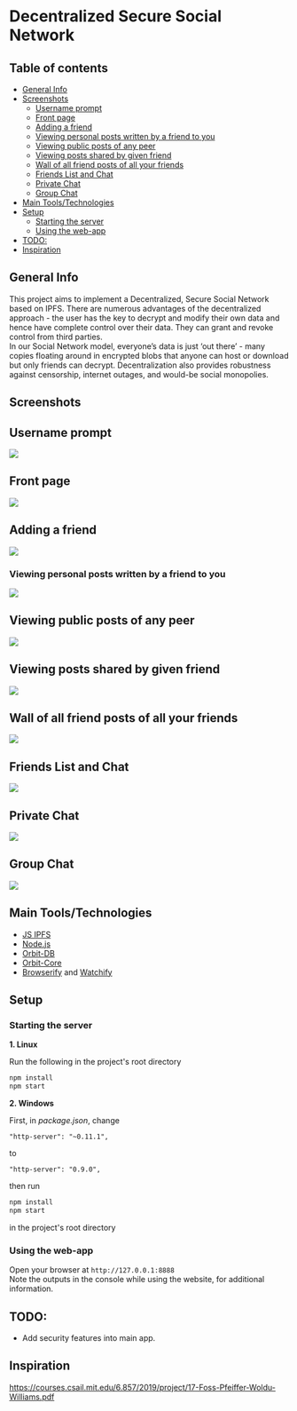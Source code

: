 # Decentralized Secure Social Network

## Table of contents

- [General Info](#general-info)
- [Screenshots](#screenshots)
  - [Username prompt](#username-prompt)
  - [Front page](#front-page)
  - [Adding a friend](#adding-a-friend)
  - [Viewing personal posts written by a friend to you](#viewing-personal-posts-written-by-a-friend-to-you)
  - [Viewing public posts of any peer](#viewing-public-posts-of-any-peer)
  - [Viewing posts shared by given friend](#viewing-posts-shared-by-given-friend)
  - [Wall of all friend posts of all your friends](#wall-of-all-friend-posts-of-all-your-friends)
  - [Friends List and Chat](#friends-list-and-chat)
  - [Private Chat](#private-chat)
  - [Group Chat](#group-chat)
- [Main Tools/Technologies](#main-toolstechnologies)
- [Setup](#setup)
  - [Starting the server](#starting-the-server)
  - [Using the web-app](#using-the-web-app)
- [TODO:](#todo)
- [Inspiration](#inspiration)

## General Info
This project aims to implement a Decentralized, Secure Social Network based on IPFS. There are numerous advantages of the decentralized approach - the user has the key to decrypt and modify their own data and hence have complete control over their data. They can grant and revoke control from third parties.  
In our Social Network model, everyone’s data is just ‘out there’ - many copies floating around in encrypted blobs that anyone can host or download but only friends can decrypt. Decentralization also provides robustness against censorship, internet outages, and would-be social monopolies.

## Screenshots

## Username prompt  
![](Screenshots/username.png)
## Front page  
![](Screenshots/front.png)
## Adding a friend
![](Screenshots/add_friend.png)
### Viewing personal posts written by a friend to you
![](Screenshots/personal_posts.jpeg)
## Viewing public posts of any peer
![](Screenshots/public_posts.png)
## Viewing posts shared by given friend
![](Screenshots/friend_posts.png)
## Wall of all friend posts of all your friends
![](Screenshots/wall.png)
## Friends List and Chat
![](Screenshots/friends_list.png)
## Private Chat
![](Screenshots/private_chat.jpeg)
## Group Chat
![](Screenshots/group_chat.png)


## Main Tools/Technologies
* [JS IPFS](https://js.ipfs.io/)
* [Node.js](https://nodejs.org/en/)
* [Orbit-DB](https://github.com/orbitdb/orbit-db)
* [Orbit-Core](https://github.com/orbitdb/orbit-core)
* [Browserify](http://browserify.org/) and [Watchify](https://www.npmjs.com/package/watchify)

## Setup

### Starting the server

**1. Linux**  

Run the following in the project's root directory  
```bash
npm install
npm start
```

**2. Windows**  

First, in *package.json*, change   
``` 
"http-server": "~0.11.1", 
```  
to  
``` 
"http-server": "0.9.0", 
```  
then run  
```bash
npm install
npm start
```   
in the project's root directory  

### Using the web-app
Open your browser at `http://127.0.0.1:8888`  
Note the outputs in the console while using the website, for additional information.  


## TODO:
- Add security features into main app.


## Inspiration
https://courses.csail.mit.edu/6.857/2019/project/17-Foss-Pfeiffer-Woldu-Williams.pdf
